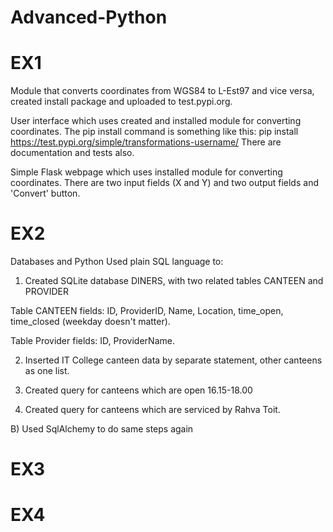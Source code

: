 # Advanced-Python

# EX1
Module that converts coordinates from WGS84 to L-Est97 and vice versa, created install package and uploaded to test.pypi.org.

User interface which uses created and installed module for converting coordinates. The pip install command is something like this: pip install https://test.pypi.org/simple/transformations-username/
There are documentation and tests also.

Simple Flask webpage which uses installed module for converting coordinates. There are two input fields (X and Y) and two output fields and 'Convert' button.

# EX2
Databases and Python
Used plain SQL language to:

1) Created SQLite database DINERS, with two related tables CANTEEN and PROVIDER

Table CANTEEN fields: ID, ProviderID, Name, Location,  time_open, time_closed (weekday doesn't matter).

Table Provider fields: ID, ProviderName.

2) Inserted IT College canteen data by separate statement, other canteens as one list.

3) Created query for canteens which are open 16.15-18.00

4) Created query for canteens which are serviced by Rahva Toit. 

B) Used SqlAlchemy to do same steps again
# EX3

# EX4
